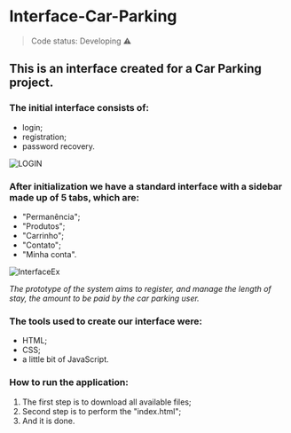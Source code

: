 # Interface-Car-Parking

> Code status: Developing ⚠️

## This is an interface created for a Car Parking project.

### The initial interface consists of:

+ login;
+ registration;
+ password recovery.

![LOGIN](https://user-images.githubusercontent.com/81762226/118533917-07f07380-b71f-11eb-9348-abbb6ea9904d.JPG)

### After initialization we have a standard interface with a sidebar made up of 5 tabs, which are:

+ "Permanência";
+ "Produtos";
+ "Carrinho";
+ "Contato";
+ "Minha conta".

![InterfaceEx](https://user-images.githubusercontent.com/81762226/118534751-f5c30500-b71f-11eb-8987-0ffaa1973f6f.gif)

*The prototype of the system aims to register, and manage the length of stay, the amount to be paid by the car parking user.*

### The tools used to create our interface were:

+ HTML;
+ CSS;
+ a little bit of JavaScript.

### How to run the application:

1. The first step is to download all available files;
2. Second step is to perform the "index.html";
3. And it is done.
